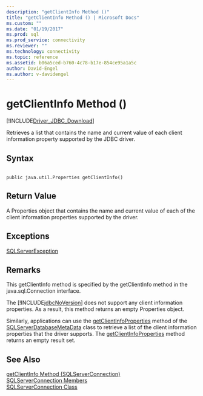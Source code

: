 ```yaml
---
description: "getClientInfo Method ()"
title: "getClientInfo Method () | Microsoft Docs"
ms.custom: ""
ms.date: "01/19/2017"
ms.prod: sql
ms.prod_service: connectivity
ms.reviewer: ""
ms.technology: connectivity
ms.topic: reference
ms.assetid: b06a5ced-b760-4c78-b17e-854ce95a1a5c
author: David-Engel
ms.author: v-davidengel
---
```

# getClientInfo Method ()
[!INCLUDE[Driver_JDBC_Download](../../../includes/driver_jdbc_download.md)]

  Retrieves a list that contains the name and current value of each client information property supported by the JDBC driver.  
  
## Syntax  
  
```  
  
public java.util.Properties getClientInfo()  
```  
  
## Return Value  
 A Properties object that contains the name and current value of each of the client information properties supported by the driver.  
  
## Exceptions  
 [SQLServerException](../../../connect/jdbc/reference/sqlserverexception-class.md)  
  
## Remarks  
 This getClientInfo method is specified by the getClientInfo method in the java.sql.Connection interface.  
  
 The [!INCLUDE[jdbcNoVersion](../../../includes/jdbcnoversion_md.md)] does not support any client information properties. As a result, this method returns an empty Properties object.  
  
 Similarly, applications can use the [getClientInfoProperties](../../../connect/jdbc/reference/getclientinfoproperties-method-sqlserverdatabasemetadata.md) method of the [SQLServerDatabaseMetaData](../../../connect/jdbc/reference/sqlserverdatabasemetadata-class.md) class to retrieve a list of the client information properties that the driver supports. The [getClientInfoProperties](../../../connect/jdbc/reference/getclientinfoproperties-method-sqlserverdatabasemetadata.md) method returns an empty result set.  
  
## See Also  
 [getClientInfo Method &#40;SQLServerConnection&#41;](../../../connect/jdbc/reference/getclientinfo-method-sqlserverconnection.md)   
 [SQLServerConnection Members](../../../connect/jdbc/reference/sqlserverconnection-members.md)   
 [SQLServerConnection Class](../../../connect/jdbc/reference/sqlserverconnection-class.md)  
  
  
